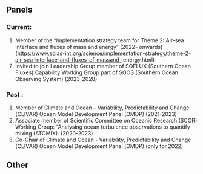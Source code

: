 
## Panels

### Current:
1. Member of the “Implementation strategy team for Theme 2: Air-sea Interface and fluxes of mass and energy” (2022-
onwards) (https://www.solas-int.org/science/implementation-strategy/theme-2-air-sea-interface-and-fluxes-of-massand-
energy.html)
2. Invited to join Leadership Group member of SOFLUX (Southern Ocean Fluxes) Capability Working Group part of
SOOS (Southern Ocean Observing System) (2023-2028)

### Past :

1. Member of Climate and Ocean – Variability, Predictability and Change (CLIVAR) Ocean Model Development Panel
(OMDP) (2021-2023)
3. Associate member of Scientific Committee on Oceanic Research (SCOR) Working Group: “Analysing ocean
turbulence observations to quantify mixing (ATOMIX). (2020-2023)
3. Co-Chair of Climate and Ocean - Variability, Predictability and Change (CLIVAR) Ocean Model Development
Panel (OMDP) (only for 2022)

## Other



